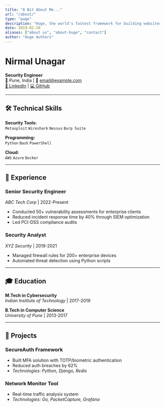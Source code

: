 ```yaml
---
title: "A Bit About Me..."
url: "/about/"
type: "page"
description: "Huge, the world's fastest framework for building websites"
date: 2019-02-28
aliases: ["about us", "about-huge", "contact"]
author: "Huge Authors"
---
```




# Nirmal Unagar  
**Security Engineer**  
📍 Pune, India | 📧 email@example.com  
[🔗 LinkedIn](https://linkedin.com) | [💻 GitHub](https://github.com)

---

## 🛠️ Technical Skills  
**Security Tools:**  
`Metasploit` `Wireshark` `Nessus` `Burp Suite`  

**Programming:**  
`Python` `Bash` `PowerShell`  

**Cloud:**  
`AWS` `Azure` `Docker`

---

## 💼 Experience  

### **Senior Security Engineer**  
*ABC Tech Corp* | 2022-Present  
- Conducted 50+ vulnerability assessments for enterprise clients  
- Reduced incident response time by 40% through SIEM optimization  
- Led PCI-DSS compliance audits  

### **Security Analyst**  
*XYZ Security* | 2019-2021  
- Managed firewall rules for 200+ enterprise devices  
- Automated threat detection using Python scripts  

---

## 🎓 Education  
**M.Tech in Cybersecurity**  
*Indian Institute of Technology* | 2017-2019  

**B.Tech in Computer Science**  
*University of Pune* | 2013-2017  

---

## 🚀 Projects  

### **SecureAuth Framework**  
- Built MFA solution with TOTP/biometric authentication  
- Reduced auth breaches by 62%  
- *Technologies: Python, Django, Redis*  

### **Network Monitor Tool**  
- Real-time traffic analysis system  
- *Technologies: Go, PacketCapture, Grafana*  
